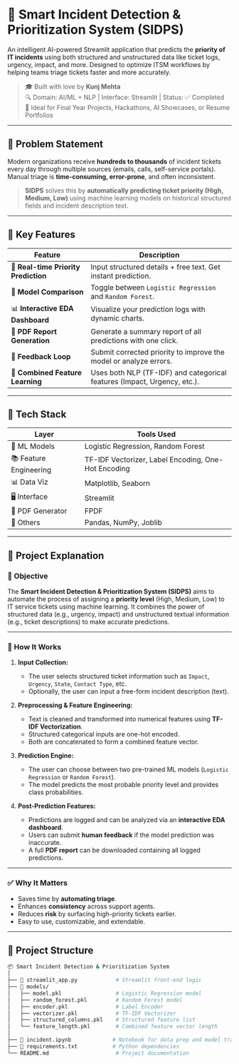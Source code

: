 # 🚨 Smart Incident Detection & Prioritization System (SIDPS)

An intelligent AI-powered Streamlit application that predicts the **priority of IT incidents** using both structured and unstructured data like ticket logs, urgency, impact, and more. Designed to optimize ITSM workflows by helping teams triage tickets faster and more accurately.

> 🎓 Built with love by **Kunj Mehta**  
> 🔍 Domain: AI/ML + NLP | Interface: Streamlit | Status: ✅ Completed  
> 📢 Ideal for Final Year Projects, Hackathons, AI Showcases, or Resume Portfolios

---

## 🧠 Problem Statement

Modern organizations receive **hundreds to thousands** of incident tickets every day through multiple sources (emails, calls, self-service portals). Manual triage is **time-consuming, error-prone**, and often inconsistent.

> **SIDPS** solves this by **automatically predicting ticket priority (High, Medium, Low)** using machine learning models on historical structured fields and incident description text.

---

## 🚀 Key Features

| Feature | Description |
|--------|-------------|
| 🎯 **Real-time Priority Prediction** | Input structured details + free text. Get instant prediction. |
| 🧪 **Model Comparison** | Toggle between `Logistic Regression` and `Random Forest`. |
| 📊 **Interactive EDA Dashboard** | Visualize your prediction logs with dynamic charts. |
| 🧾 **PDF Report Generation** | Generate a summary report of all predictions with one click. |
| 💬 **Feedback Loop** | Submit corrected priority to improve the model or analyze errors. |
| 🧠 **Combined Feature Learning** | Uses both NLP (TF-IDF) and categorical features (Impact, Urgency, etc.). |

---

## 🧰 Tech Stack

| Layer | Tools Used |
|------|------------|
| 🧠 ML Models | Logistic Regression, Random Forest |
| 📚 Feature Engineering | TF-IDF Vectorizer, Label Encoding, One-Hot Encoding |
| 📊 Data Viz | Matplotlib, Seaborn |
| 🖥 Interface | Streamlit |
| 📄 PDF Generator | FPDF |
| 📝 Others | Pandas, NumPy, Joblib |

---

## 📖 Project Explanation

### 🎯 Objective

The **Smart Incident Detection & Prioritization System (SIDPS)** aims to automate the process of assigning a **priority level** (High, Medium, Low) to IT service tickets using machine learning. It combines the power of structured data (e.g., urgency, impact) and unstructured textual information (e.g., ticket descriptions) to make accurate predictions.

---

### 🧠 How It Works

1. **Input Collection:**
   - The user selects structured ticket information such as `Impact`, `Urgency`, `State`, `Contact Type`, etc.
   - Optionally, the user can input a free-form incident description (text).

2. **Preprocessing & Feature Engineering:**
   - Text is cleaned and transformed into numerical features using **TF-IDF Vectorization**.
   - Structured categorical inputs are one-hot encoded.
   - Both are concatenated to form a combined feature vector.

3. **Prediction Engine:**
   - The user can choose between two pre-trained ML models (`Logistic Regression` or `Random Forest`).
   - The model predicts the most probable priority level and provides class probabilities.

4. **Post-Prediction Features:**
   - Predictions are logged and can be analyzed via an **interactive EDA dashboard**.
   - Users can submit **human feedback** if the model prediction was inaccurate.
   - A full **PDF report** can be downloaded containing all logged predictions.

---

### ✅ Why It Matters

- Saves time by **automating triage**.
- Enhances **consistency** across support agents.
- Reduces **risk** by surfacing high-priority tickets earlier.
- Easy to use, customizable, and extendable.

---

## 📁 Project Structure

```bash
📦 Smart Incident Detection & Prioritization System
│
├── 📜 streamlit_app.py            # Streamlit front-end logic
├── 📁 models/
│   ├── model.pkl                 # Logistic Regression model
│   ├── random_forest.pkl         # Random Forest model
│   ├── encoder.pkl               # Label Encoder
│   ├── vectorizer.pkl            # TF-IDF Vectorizer
│   ├── structured_columns.pkl    # Structured feature list
│   └── feature_length.pkl        # Combined feature vector length
│
├── 📓 incident.ipynb             # Notebook for data prep and model training
├── 📄 requirements.txt           # Python dependencies
└── README.md                     # Project documentation
